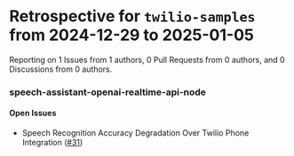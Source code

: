 # Retrospective for `twilio-samples` from 2024-12-29 to 2025-01-05

Reporting on 1 Issues from 1 authors, 0 Pull Requests from 0 authors, and 0 Discussions from 0 authors.


### speech-assistant-openai-realtime-api-node

#### Open Issues

- Speech Recognition Accuracy Degradation Over Twilio Phone Integration ([#31](https://github.com/twilio-samples/speech-assistant-openai-realtime-api-node/issues/31))